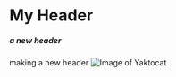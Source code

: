 # My Header
##### a new header
making a new header
![Image of Yaktocat](https://octodex.github.com/images/yaktocat.png)
